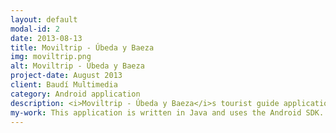 ```yaml
---
layout: default
modal-id: 2
date: 2013-08-13
title: Moviltrip - Úbeda y Baeza
img: moviltrip.png
alt: Moviltrip - Úbeda y Baeza
project-date: August 2013
client: Baudí Multimedia
category: Android application
description: <i>Moviltrip - Úbeda y Baeza</i>s tourist guide application for Android that unifies all the necessary information to enjoy these beautiful and full of history cities located in the province of Jaén. It has information about all the monuments of the cities, as well as hotels, turist zones, bars, clubs and shops.
my-work: This application is written in Java and uses the Android SDK. The administration back-end is written in PHP and JavaScript.
---
```

